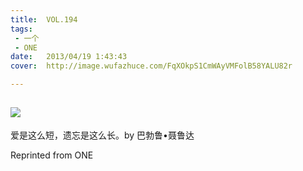 ```yaml
---
title:	VOL.194
tags:
 - 一个
 - ONE
date:	2013/04/19 1:43:43
cover:	http://image.wufazhuce.com/FqXOkpS1CmWAyVMFolB58YALU82r

---
```

![](http://image.wufazhuce.com/FqXOkpS1CmWAyVMFolB58YALU82r)
---

爱是这么短，遗忘是这么长。by 巴勃鲁•聂鲁达
 
Reprinted from ONE
